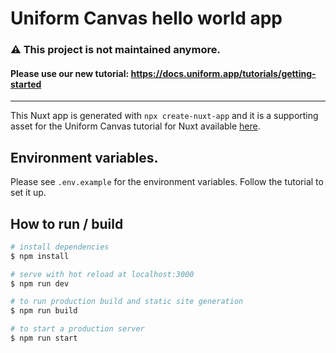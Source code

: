 # Uniform Canvas hello world app

### ⚠️ This project is not maintained anymore.
#### Please use our new tutorial: https://docs.uniform.app/tutorials/getting-started


----

This Nuxt app is generated with `npx create-nuxt-app` and it is a supporting asset for the Uniform Canvas tutorial for Nuxt available [here](https://docs.uniform.app/canvas/tutorials/nuxtjs-tutorial).

## Environment variables.

Please see `.env.example` for the environment variables. Follow the tutorial to set it up.

## How to run / build

```bash
# install dependencies
$ npm install

# serve with hot reload at localhost:3000
$ npm run dev

# to run production build and static site generation
$ npm run build

# to start a production server
$ npm run start

```
